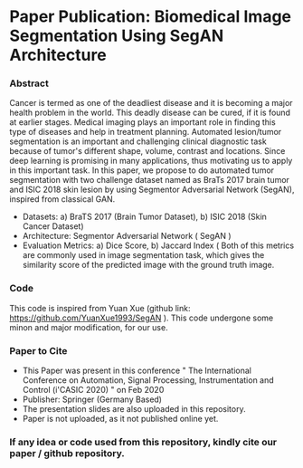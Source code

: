 # Paper Publication: Biomedical Image Segmentation Using SegAN Architecture

### Abstract

Cancer is termed as one of the deadliest disease and it is becoming a major health problem in the world. This deadly disease can be cured, if it is found at earlier stages. Medical imaging plays an important role in finding this type of diseases and help in treatment planning. Automated lesion/tumor segmentation is an important and challenging clinical diagnostic task because of tumor's different shape, volume, contrast and locations. Since deep learning is promising in many applications, thus motivating us to apply in this important task. In this paper, we propose to do automated tumor segmentation with two challenge dataset named as BraTs 2017 brain tumor and ISIC 2018 skin lesion by using Segmentor Adversarial Network (SegAN), inspired from classical GAN.

- Datasets: a) BraTS 2017 (Brain Tumor Dataset), b) ISIC 2018 (Skin Cancer Dataset)
- Architecture: Segmentor Adversarial Network ( SegAN )
- Evaluation Metrics: a) Dice Score, b) Jaccard Index ( Both of this metrics are commonly used in image segmentation task, which gives the similarity score of the predicted image with the ground truth image.

### Code

This code is inspired from Yuan Xue (github link: https://github.com/YuanXue1993/SegAN ). This code undergone some minon and major modification, for our use.

### Paper to Cite

- This Paper was present in this conference " The International Conference on Automation, Signal Processing, Instrumentation and Control (i'CASIC 2020) " on Feb 2020
- Publisher: Springer (Germany Based)
- The presentation slides are also uploaded in this repository.
- Paper is not uploaded, as it not published online yet.

### If any idea or code used from this repository, kindly cite our paper / github repository.
